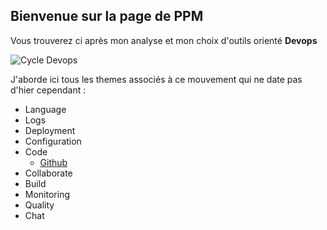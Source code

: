 ## Bienvenue sur la page de PPM

Vous trouverez ci après mon analyse et mon choix d'outils orienté **Devops**

![Cycle Devops](https://blog.xebialabs.com/wp-content/uploads/2016/03/DevOps-cycle-PPT-COLOURS.png)

J'aborde ici tous les themes associés à ce mouvement qui ne date pas d'hier cependant :

* Language
* Logs
* Deployment
* Configuration
* Code
  * [Github](../blob/master/code/github) 
* Collaborate
* Build
* Monitoring
* Quality
* Chat
